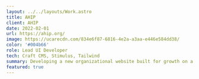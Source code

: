 ```yaml
---
layout: ../../layouts/Work.astro
title: AHIP
client: AHIP
date: 2022-02-01
url: https://ahip.org/
image: https://ucarecdn.com/834e6f87-6816-4e2a-a3aa-e446e584dd38/
color: '#004b66'
role: Lead UI Developer
tech: Craft CMS, Stimulus, Tailwind
summary: Developing a new organizational website built for growth on a flexible CMS.
featured: true
---
```

